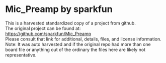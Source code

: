 
# Mic_Preamp by sparkfun  
This is a harvested standardized copy of a project from github.  
The original project can be found at:  
https://github.com/sparkfun/Mic_Preamp  
Please consult that link for additional, details, files, and license information.  
Note: It was auto harvested and if the original repo had more than one board file or anything out of the ordinary the files here are likely not representative.  
    